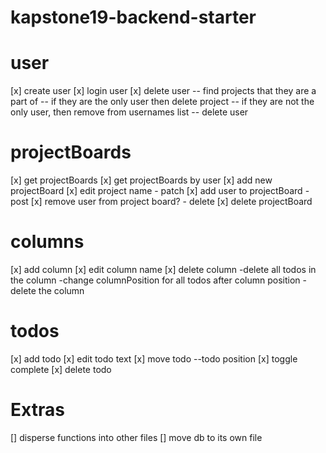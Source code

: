 # kapstone19-backend-starter

# user

[x] create user
[x] login user
[x] delete user
-- find projects that they are a part of
-- if they are the only user then delete project
-- if they are not the only user, then remove from usernames list
-- delete user

# projectBoards

[x] get projectBoards
[x] get projectBoards by user
[x] add new projectBoard
[x] edit project name - patch
[x] add user to projectBoard - post
[x] remove user from project board? - delete
[x] delete projectBoard

# columns

[x] add column
[x] edit column name
[x] delete column
-delete all todos in the column
-change columnPosition for all todos after column position
-delete the column

# todos

[x] add todo
[x] edit todo text
[x] move todo --todo position
[x] toggle complete
[x] delete todo

# Extras

[] disperse functions into other files
[] move db to its own file
